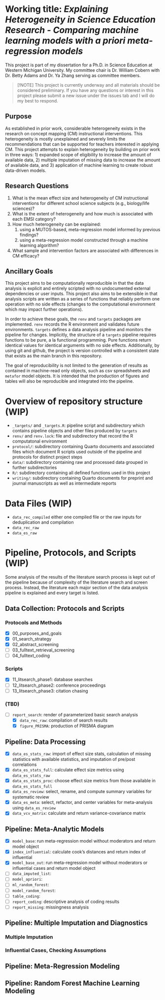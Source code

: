 

# Working title: *Explaining Heterogeneity in Science Education Research - Comparing machine learning models with a priori meta-regression models*

This project is part of my dissertation for a Ph.D. in Science Education
at Western Michigan University. My committee chair is Dr. William Cobern
with Dr. Betty Adams and Dr. Ya Zhang serving as committee members.

> \[!NOTE\] This project is currently underway and all materials should
> be considered preliminary. If you have any questions or interest in
> this project please submit a new issue under the issues tab and I will
> do my best to respond.

## Purpose

As established in prior work, considerable heterogeneity exists in the
research on concept mapping (CM) instructional interventions. This
heterogeneity is mostly unexplained and severely limits the
recommendations that can be supported for teachers interested in
applying CM. This project attempts to explain heterogeneity by building
on prior work in three ways: 1) expanded scope of eligibility to
increase the amount of available data, 2) multiple imputation of missing
data to increase the amount of available data, and 3) application of
machine learning to create robust data-driven models.

## Research Questions

1.  What is the mean effect size and heterogeneity of CM instructional
    interventions for different school science subjects (e.g.,
    biology/life sciences)?
2.  What is the extent of heterogeneity and how much is associated with
    each EMSI category?
3.  How much heterogeneity can be explained:
    1.  using a MUTOS-based, meta-regression model informed by previous
        findings?
    2.  using a meta-regression model constructed through a machine
        learning algorithm?
4.  What sample and intervention factors are associated with differences
    in CM efficacy?

## Ancillary Goals

This project aims to be computationally reproducible in that the data
analysis is explicit and entirely scripted with no undocumented external
dependencies or user inputs. This project also aims to be extensible in
that analysis scripts are written as a series of functions that reliably
perform one operation with no side effects (changes to the computational
environment which may impact further operations).

In order to achieve these goals, the `renv` and `targets` packages are
implemented. `renv` records the R environment and validates future
environments. `targets` defines a data analysis pipeline and monitors
the pipeline for changes. Implicitly, the structure of a `targets`
pipeline requires functions to be pure, a la functional programming.
Pure functions return identical values for identical arguments with no
side effects. Additionally, by using git and github, the project is
version controlled with a consistent state that exists as the main
branch in this repository.

The goal of reproducibility is not limited to the generation of results
as contained in machine-read only objects, such as csv spreadsheets and
`metafor` model objects. It is intended that the production of figures
and tables will also be reproducible and integrated into the pipeline.

# Overview of repository structure (WIP)

- `_targets/` and `_targets.R`: pipeline script and subdirectory which
  contains pipeline objects and other files produced by `targets`
- `renv/` and `renv.lock`: file and subdirectory that record the R
  computatonal environment
- `protocol/`: subdirectory containing Quarto documents and associated
  files which document R scripts used outside of the pipeline and
  protocols for distinct project steps
- `data/`: subdirectory containing raw and processed data grouped in
  further subdirectories
- `R/`: subdirectory containing all defined functions used in this
  project
- `writing/`: subdirectory containing Quarto documents for preprint and
  journal manuscripts as well as intermediate reports

# Data Files (WIP)

- `data_rec_compiled` either one compiled file or the raw inputs for
  deduplication and compilation
- `data_rec_raw`
- `data_es_raw`

# Pipeline, Protocols, and Scripts (WIP)

Some analysis of the results of the literature search process is kept
out of the pipeline because of complexity of the literature search and
screen process. Instead, the literature each major section of the data
analysis pipeline is explained and every target is listed.

## Data Collection: Protocols and Scripts

### Protocols and Methods

- [x] 00_purposes_and_goals
- [x] 01_search_strategy
- [x] 02_abstract_screening
- [ ] 03_fulltext_retrieval_screening
- [ ] 04_fulltext_coding

### Scripts

- [x] 11_litsearch_phase1: database searches
- [ ] 12_litsearch_phase2: conference proceedings
- [ ] 13_litsearch_phase3: citation chasing

### (TBD)

- [ ] `report_search`: render of parameterized basic search analysis
  - [x] `data_rec_raw`: compilation of search results
  - [x] `figure_PRISMA`: production of PRISMA diagram

## Pipeline: Data Processing

- [x] `data_es_stats_raw`: import of effect size stats, calculation of
  missing statistics with available statistics, and imputation of
  pre/post correlations
- [x] `data_es_stats_full`: calculate effect size metrics using
  `data_es_stats_raw`
- [x] `data_es_stats_proc`: choose effect size metrics from those
  available in `data_es_stats_full`
- [x] `data_es_review`: select, rename, and compute summary variables
  for systematic review
- [x] `data_es_meta`: select, refactor, and center variables for
  meta-analysis using `data_es_review`
- [x] `data_vcv_matrix`: calculate and return variance-covariance matrix

## Pipeline: Meta-Analytic Models

- [x] `model_base`: run meta-regression model without moderators and
  return model object
- [x] `index_influential`: calculate cook’s distances and return index
  of influential
- [x] `model_base_out`: run meta-regression model without moderators or
  influential cases and return model object
- [ ] `data_imputed_list`:
- [ ] `model_apriori`:
- [ ] `ml_random_forest`:
- [ ] `model_random_forest`:
- [ ] `table_coding`:
- [ ] `report_coding`: descriptive analysis of coding results
- [ ] `report_missing`: missingness analysis

## Pipeline: Multiple Imputation and Diagnostics

### Multiple Imputation

### Influential Cases, Checking Assumptions

## Pipeline: Meta-Regression Modeling

## Pipeline: Random Forest Machine Learning Modeling
